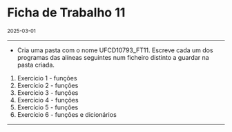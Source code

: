 <h1>Ficha de Trabalho 11</h1>
<small>2025-03-01</small>
<br>

<hr>
<ul>
<li> Cria uma pasta com o nome UFCD10793_FT11. Escreve cada um dos programas das alíneas seguintes num ficheiro distinto a guardar na pasta criada.
</li>

</ul>

<ol>
<li> 
    Exercício 1 - funções
</li>

<li> 
    Exercício 2 - funções
</li>

<li> 
    Exercício 3 - funções
</li>


<li> 
    Exercício 4 - funções
</li>


<li> 
    Exercício 5 - funções
</li>


<li> 
    Exercício 6 - funções e dicionários
</li>
</ol>

<hr>